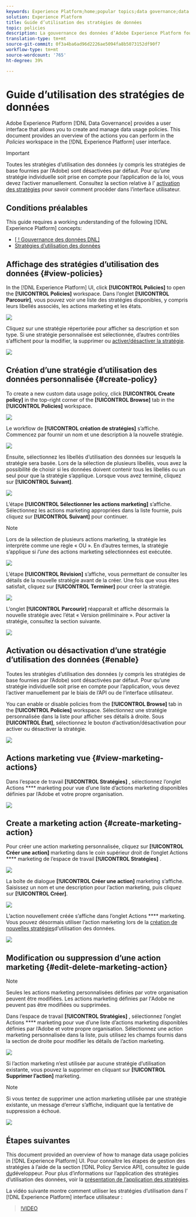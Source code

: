 ```yaml
---
keywords: Experience Platform;home;popular topics;data governance;data usage policy user guide
solution: Experience Platform
title: Guide d’utilisation des stratégies de données
topic: policies
description: La gouvernance des données d’Adobe Experience Platform fournit une interface utilisateur qui vous permet de créer et de gérer des stratégies d’utilisation des données. Ce document présente un aperçu des actions que vous pouvez effectuer dans l’espace de travail Stratégies de l’interface utilisateur de l’Experience Platform.
translation-type: tm+mt
source-git-commit: 0f3a4ba6ad96d2226ae5094fa8b5073152df90f7
workflow-type: tm+mt
source-wordcount: '765'
ht-degree: 39%

---
```



# Guide d’utilisation des stratégies de données

Adobe Experience Platform [!DNL Data Governance] provides a user interface that allows you to create and manage data usage policies. This document provides an overview of the actions you can perform in the _Policies_ workspace in the [!DNL Experience Platform] user interface.

>[!IMPORTANT]
>
>Toutes les stratégies d’utilisation des données (y compris les stratégies de base fournies par l’Adobe) sont désactivées par défaut. Pour qu’une stratégie individuelle soit prise en compte pour l’application de la loi, vous devez l’activer manuellement. Consultez la section relative à l’ [activation des stratégies](#enable) pour savoir comment procéder dans l’interface utilisateur.

## Conditions préalables 

This guide requires a working understanding of the following [!DNL Experience Platform] concepts:

- [[ ! Gouvernance des données DNL]](../home.md)
- [Stratégies d’utilisation des données](./overview.md)

## Affichage des stratégies d’utilisation des données {#view-policies}

In the [!DNL Experience Platform] UI, click **[!UICONTROL Policies]** to open the **[!UICONTROL Policies]** workspace. Dans l’onglet **[!UICONTROL Parcourir]**, vous pouvez voir une liste des stratégies disponibles, y compris leurs libellés associés, les actions marketing et les états.

![](../images/policies/browse-policies.png)

Cliquez sur une stratégie répertoriée pour afficher sa description et son type. Si une stratégie personnalisée est sélectionnée, d’autres contrôles s’affichent pour la modifier, la supprimer ou [activer/désactiver la stratégie](#enable).

![](../images/policies/policy-details.png)

## Création d’une stratégie d’utilisation des données personnalisée {#create-policy}

To create a new custom data usage policy, click **[!UICONTROL Create policy]** in the top-right corner of the **[!UICONTROL Browse]** tab in the **[!UICONTROL Policies]** workspace.

![](../images/policies/create-policy-button.png)

Le workflow de **[!UICONTROL création de stratégies]** s’affiche. Commencez par fournir un nom et une description à la nouvelle stratégie.

![](../images/policies/create-policy-description.png)

Ensuite, sélectionnez les libellés d’utilisation des données sur lesquels la stratégie sera basée. Lors de la sélection de plusieurs libellés, vous avez la possibilité de choisir si les données doivent contenir tous les libellés ou un seul pour que la stratégie s’applique. Lorsque vous avez terminé, cliquez sur **[!UICONTROL Suivant]**.

![](../images/policies/add-labels.png)

L’étape **[!UICONTROL Sélectionner les actions marketing]** s’affiche. Sélectionnez les actions marketing appropriées dans la liste fournie, puis cliquez sur **[!UICONTROL Suivant]** pour continuer.

>[!NOTE]
>
> Lors de la sélection de plusieurs actions marketing, la stratégie les interprète comme une règle « OU ». En d’autres termes, la stratégie s’applique si _l’une_ des actions marketing sélectionnées est exécutée.

![](../images/policies/add-marketing-actions.png)

L’étape **[!UICONTROL Révision]** s’affiche, vous permettant de consulter les détails de la nouvelle stratégie avant de la créer. Une fois que vous êtes satisfait, cliquez sur **[!UICONTROL Terminer]** pour créer la stratégie.

![](../images/policies/policy-review.png)

L’onglet **[!UICONTROL Parcourir]** réapparaît et affiche désormais la nouvelle stratégie avec l’état « Version préliminaire ». Pour activer la stratégie, consultez la section suivante.

![](../images/policies/created-policy.png)

## Activation ou désactivation d’une stratégie d’utilisation des données {#enable}

Toutes les stratégies d’utilisation des données (y compris les stratégies de base fournies par l’Adobe) sont désactivées par défaut. Pour qu’une stratégie individuelle soit prise en compte pour l’application, vous devez l’activer manuellement par le biais de l’API ou de l’interface utilisateur.

You can enable or disable policies from the **[!UICONTROL Browse]** tab in the **[!UICONTROL Policies]** workspace. Sélectionnez une stratégie personnalisée dans la liste pour afficher ses détails à droite. Sous **[!UICONTROL État]**, sélectionnez le bouton d’activation/désactivation pour activer ou désactiver la stratégie.

![](../images/policies/enable-policy.png)

## Actions marketing vue {#view-marketing-actions}

Dans l’espace de travail **[!UICONTROL Stratégies]** , sélectionnez l’onglet Actions **** marketing pour vue d’une liste d’actions marketing disponibles définies par l’Adobe et votre propre organisation.

![](../images/policies/marketing-actions.png)

## Create a marketing action {#create-marketing-action}

Pour créer une action marketing personnalisée, cliquez sur **[!UICONTROL Créer une action]** marketing dans le coin supérieur droit de l’onglet Actions **** marketing de l’espace de travail **[!UICONTROL Stratégies]** .

![](../images/policies/create-marketing-action.png)

La boîte de dialogue **[!UICONTROL Créer une action]** marketing s’affiche. Saisissez un nom et une description pour l’action marketing, puis cliquez sur **[!UICONTROL Créer]**.

![](../images/policies/create-marketing-action-details.png)

L’action nouvellement créée s’affiche dans l’onglet Actions **** marketing. Vous pouvez désormais utiliser l’action marketing lors de la [création de nouvelles stratégies](#create-policy)d’utilisation des données.

![](../images/policies/created-marketing-action.png)

## Modification ou suppression d’une action marketing {#edit-delete-marketing-action}

>[!NOTE]
>
>Seules les actions marketing personnalisées définies par votre organisation peuvent être modifiées. Les actions marketing définies par l&#39;Adobe ne peuvent pas être modifiées ou supprimées.

Dans l’espace de travail **[!UICONTROL Stratégies]** , sélectionnez l’onglet Actions **** marketing pour vue d’une liste d’actions marketing disponibles définies par l’Adobe et votre propre organisation. Sélectionnez une action marketing personnalisée dans la liste, puis utilisez les champs fournis dans la section de droite pour modifier les détails de l’action marketing.

![](../images/policies/edit-marketing-action.png)

Si l’action marketing n’est utilisée par aucune stratégie d’utilisation existante, vous pouvez la supprimer en cliquant sur **[!UICONTROL Supprimer l’action]** marketing.

>[!NOTE]
>
>Si vous tentez de supprimer une action marketing utilisée par une stratégie existante, un message d’erreur s’affiche, indiquant que la tentative de suppression a échoué.

![](../images/policies/delete-marketing-action.png)

## Étapes suivantes

This document provided an overview of how to manage data usage policies in [!DNL Experience Platform] UI. Pour connaître les étapes de gestion des stratégies à l’aide de la section [!DNL Policy Service API], consultez le guide [du](../api/getting-started.md)développeur. Pour plus d’informations sur l’application des stratégies d’utilisation des données, voir la [présentation de l’application des stratégies](../enforcement/overview.md).

La vidéo suivante montre comment utiliser les stratégies d’utilisation dans l’ [!DNL Experience Platform] interface utilisateur :

>[!VIDEO](https://video.tv.adobe.com/v/32977?quality=12&learn=on)